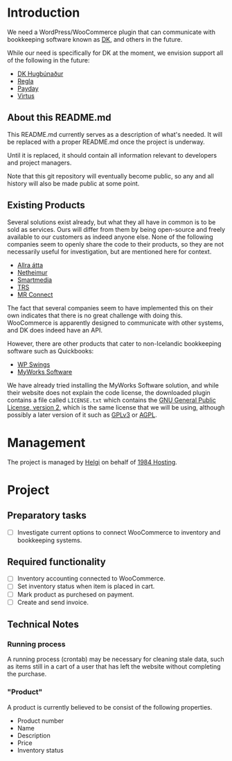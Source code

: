 # Introduction

We need a WordPress/WooCommerce plugin that can communicate with bookkeeping software known as [DK](https://dk.is/), and others in the future.

While our need is specifically for DK at the moment, we envision support all of the following in the future:

* [DK Hugbúnaður](https://dk.is/)
* [Regla](https://www.regla.is/)
* [Payday](https://payday.is/)
* [Virtus](https://virtus.is/)

## About this README.md

This README.md currently serves as a description of what's needed. It will be replaced with a proper README.md once the project is underway.

Until it is replaced, it should contain all information relevant to developers and project managers.

Note that this git repository will eventually become public, so any and all history will also be made public at some point.

## Existing Products

Several solutions exist already, but what they all have in common is to be sold as services. Ours will differ from them by being open-source and freely available to our customers as indeed anyone else. None of the following companies seem to openly share the code to their products, so they are not necessarily useful for investigation, but are mentioned here for context.

* [Allra átta](https://www.8.is/netverslun/)
* [Netheimur](https://www.netheimur.is/lausnirnar/dkwoo/)
* [Smartmedia](https://smartmedia.is/bokhaldstenging-birgdartenging-woocommerce/)
* [TRS](https://www.trs.is/veflausnir/serforritun/)
* [MR Connect](https://www.mrconnect.is/)

The fact that several companies seem to have implemented this on their own indicates that there is no great challenge with doing this. WooCommerce is apparently designed to communicate with other systems, and DK does indeed have an API.

However, there are other products that cater to non-Icelandic bookkeeping software such as Quickbooks:

* [WP Swings](https://woocommerce.com/products/integration-with-quickbooks/)
* [MyWorks Software](https://myworks.software/integrations/woocommerce-quickbooks-sync/)

We have already tried installing the MyWorks Software solution, and while their website does not explain the code license, the downloaded plugin contains a file called `LICENSE.txt` which contains the [GNU General Public License, version 2](https://www.gnu.org/licenses/old-licenses/gpl-2.0.html), which is the same license that we will be using, although possibly a later version of it such as [GPLv3](https://www.gnu.org/licenses/gpl-3.0.html) or [AGPL](https://www.gnu.org/licenses/agpl-3.0.en.html).

# Management

The project is managed by [Helgi](mailto:helgi@1984.is) on behalf of [1984 Hosting](https://1984.hosting/).

# Project

## Preparatory tasks

- [ ] Investigate current options to connect WooCommerce to inventory and bookkeeping systems.

## Required functionality

- [ ] Inventory accounting connected to WooCommerce.
- [ ] Set inventory status when item is placed in cart.
- [ ] Mark product as purchesed on payment.
- [ ] Create and send invoice.

## Technical Notes

### Running process

A running process (crontab) may be necessary for cleaning stale data, such as items still in a cart of a user that has left the website without completing the purchase.

### "Product"
A product is currently believed to be consist of the following properties.

* Product number
* Name
* Description
* Price
* Inventory status
